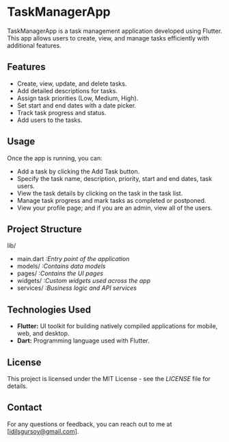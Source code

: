 # TaskManagerApp

TaskManagerApp is a task management application developed using Flutter. This app allows users to create, view, and manage tasks efficiently with additional features.


## Features

- Create, view, update, and delete tasks.
- Add detailed descriptions for tasks.
- Assign task priorities (Low, Medium, High).
- Set start and end dates with a date picker.
- Track task progress and status.
- Add users to the tasks.


## Usage

Once the app is running, you can:

- Add a task by clicking the Add Task button.
- Specify the task name, description, priority, start and end dates, task users.
- View the task details by clicking on the task in the task list.
- Manage task progress and mark tasks as completed or postponed.
- View your profile page; and if you are an admin, view all of the users.


## Project Structure

lib/
- main.dart           *:Entry point of the application*
- models/             *:Contains data models*
- pages/              *:Contains the UI pages*
- widgets/            *:Custom widgets used across the app*
- services/           *:Business logic and API services*


## Technologies Used
- **Flutter:** UI toolkit for building natively compiled applications for mobile, web, and desktop.
- **Dart:** Programming language used with Flutter.


## License
This project is licensed under the MIT License - see the *LICENSE* file for details.


## Contact
For any questions or feedback, you can reach out to me at [idilsgursoy@gmail.com].
